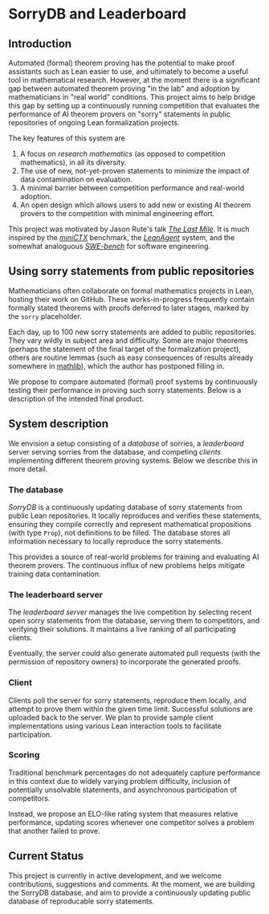 # SorryDB and Leaderboard

## Introduction

Automated (formal) theorem proving has the potential to make proof assistants such as Lean easier to use, and ultimately to become a useful tool in mathematical research. However, at the moment there is a significant gap between automated theorem proving "in the lab" and adoption by mathematicians in "real world" conditions. This project aims to help bridge this gap by setting up a continuously running competition that evaluates the performance of AI theorem provers on "sorry" statements in public repositories of ongoing Lean formalization projects.

The key features of this system are

1. A focus on *research mathematics* (as opposed to competition mathematics), in all its diversity.
2. The use of new, not-yet-proven statements to minimize the impact of data contamination on evaluation.
3. A minimal barrier between competition performance and real-world adoption.
4. An open design which allows users to add new or existing AI theorem provers to the competition with minimal engineering effort.

This project was motivated by Jason Rute's talk [*The Last Mile*](https://www.youtube.com/watch?v=Yr8dzfVkeHg). It is much inspired by the [*miniCTX*](https://cmu-l3.github.io/minictx/) benchmark, the [*LeanAgent*](https://arxiv.org/abs/2410.06209) system, and the somewhat analoguous [*SWE-bench*](https://www.swebench.com/) for software engineering.

## Using sorry statements from public repositories

Mathematicians often collaborate on formal mathematics projects in Lean, hosting their work on GitHub. These works-in-progress frequently contain formally stated theorems with proofs deferred to later stages, marked by the `sorry` placeholder.

Each day, up to 100 new sorry statements are added to public repositories. They vary wildly in subject area and difficulty. Some are major theorems (perhaps the statement of the final target of the formalization project), others are routine lemmas (such as easy consequences of results already somewhere in [mathlib](https://leanprover-community.github.io/mathlib-overview.html)), which the author has postponed filling in.

We propose to compare automated (formal) proof systems by continuously testing their performance in proving such sorry statements. Below is a description of the intended final product.

## System description

We envision a setup consisting of a *database* of sorries, a *leaderboard* server serving sorries from the database, and competing *clients* implementing different theorem proving systems. Below we describe this in more detail.

### The database

*SorryDB* is a continuously updating database of sorry statements from public
Lean repositories. It locally reproduces and verifies these statements, ensuring
they compile correctly and represent mathematical propositions (with type
`Prop`), not definitions to be filled. The database stores all information
necessary to locally reproduce the sorry statements.

This provides a source of real-world problems for training and evaluating AI
theorem provers. The continuous influx of new problems helps mitigate training
data contamination.

### The leaderboard server

The *leaderboard server* manages the live competition by selecting recent open sorry statements from the database, serving them to competitors, and verifying their solutions. It maintains a live ranking of all participating clients.

Eventually, the server could also generate automated pull requests (with the permission of repository owners) to incorporate the generated proofs.

### Client

Clients poll the server for sorry statements, reproduce them locally, and attempt to prove them within the given time limit. Successful solutions are uploaded back to the server. We plan to provide sample client implementations using various Lean interaction tools to facilitate participation.

### Scoring

Traditional benchmark percentages do not adequately capture performance in this
context due to widely varying problem difficulty, inclusion of potentially unsolvable
statements, and asynchronous participation of competitors.

Instead, we propose an ELO-like rating system that measures relative performance, updating scores whenever one competitor solves a problem that another failed to prove.

## Current Status

This project is currently in active development, and we welcome contributions, suggestions and comments. At the moment, we are building the SorryDB database, and aim to provide a continuously updating public database of reproducable sorry statements.
